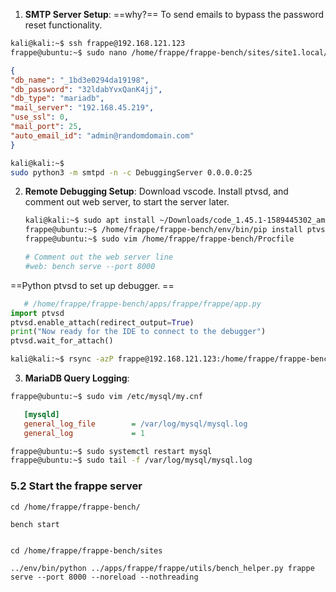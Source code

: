 1. **SMTP Server Setup**:
==why?== 
To send emails to bypass the password reset functionality. 

```bash
kali@kali:~$ ssh frappe@192.168.121.123
frappe@ubuntu:~$ sudo nano /home/frappe/frappe-bench/sites/site1.local/site_config.json
```
```json
{
"db_name": "_1bd3e0294da19198",
"db_password": "32ldabYvxQanK4jj",
"db_type": "mariadb",
"mail_server": "192.168.45.219",
"use_ssl": 0,
"mail_port": 25,
"auto_email_id": "admin@randomdomain.com"
}
```
   ```bash
   kali@kali:~$
   sudo python3 -m smtpd -n -c DebuggingServer 0.0.0.0:25 
   ```

2. **Remote Debugging Setup**:
Download vscode. Install ptvsd, and comment out web server, to start the server later. 
   ```bash
   kali@kali:~$ sudo apt install ~/Downloads/code_1.45.1-1589445302_amd64.deb
   frappe@ubuntu:~$ /home/frappe/frappe-bench/env/bin/pip install ptvsd
   frappe@ubuntu:~$ sudo vim /home/frappe/frappe-bench/Procfile
   ```
   ```bash
   # Comment out the web server line
   #web: bench serve --port 8000
   ```


==Python ptvsd to set up debugger. ==

```python
   # /home/frappe/frappe-bench/apps/frappe/frappe/app.py
import ptvsd
ptvsd.enable_attach(redirect_output=True)
print("Now ready for the IDE to connect to the debugger")
ptvsd.wait_for_attach()

````
```bash
kali@kali:~$ rsync -azP frappe@192.168.121.123:/home/frappe/frappe-bench ./
```

3. **MariaDB Query Logging**:
```bash
frappe@ubuntu:~$ sudo vim /etc/mysql/my.cnf
```

```ini
   [mysqld]
   general_log_file        = /var/log/mysql/mysql.log
   general_log             = 1
```

```bash
frappe@ubuntu:~$ sudo systemctl restart mysql
frappe@ubuntu:~$ sudo tail -f /var/log/mysql/mysql.log
```

### 5.2 Start the frappe server
```
cd /home/frappe/frappe-bench/

bench start


cd /home/frappe/frappe-bench/sites

../env/bin/python ../apps/frappe/frappe/utils/bench_helper.py frappe serve --port 8000 --noreload --nothreading

```

